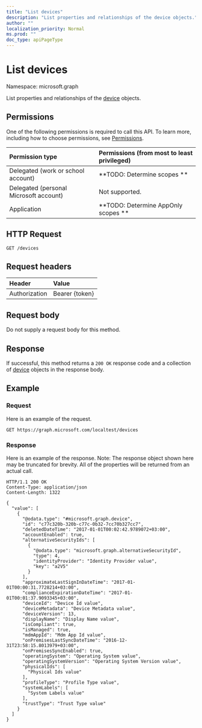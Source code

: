 ```yaml
---
title: "List devices"
description: "List properties and relationships of the device objects."
author: ""
localization_priority: Normal
ms.prod: ""
doc_type: apiPageType
---
```


# List devices

Namespace: microsoft.graph

List properties and relationships of the [device](../resources/device.md) objects.

## Permissions
One of the following permissions is required to call this API. To learn more, including how to choose permissions, see [Permissions](/concepts/permissions-reference.md).

|Permission type|Permissions (from most to least privileged)|
|:---|:---|
|Delegated (work or school account)|**TODO: Determine scopes **|
|Delegated (personal Microsoft account)|Not supported.|
|Application|**TODO: Determine AppOnly scopes **|

## HTTP Request
<!-- {
  "blockType": "ignored"
}
-->
``` http
GET /devices
```

## Request headers
|Header|Value|
|:---|:---|
|Authorization|Bearer {token}|

## Request body
Do not supply a request body for this method.

## Response
If successful, this method returns a `200 OK` response code and a collection of [device](../resources/device.md) objects in the response body.

## Example

### Request
Here is an example of the request.
<!-- {
  "blockType": "request",
  "name": "get_device"
}
-->
``` http
GET https://graph.microsoft.com/localtest/devices
```

### Response
Here is an example of the response. Note: The response object shown here may be truncated for brevity. All of the properties will be returned from an actual call.
<!-- {
  "blockType": "response",
  "truncated": true,
  "@odata.type": "collection(microsoft.graph.device)"
}
-->
``` http
HTTP/1.1 200 OK
Content-Type: application/json
Content-Length: 1322

{
  "value": [
    {
      "@odata.type": "#microsoft.graph.device",
      "id": "c77c320b-320b-c77c-0b32-7cc70b327cc7",
      "deletedDateTime": "2017-01-01T00:02:42.9789072+03:00",
      "accountEnabled": true,
      "alternativeSecurityIds": [
        {
          "@odata.type": "microsoft.graph.alternativeSecurityId",
          "type": 4,
          "identityProvider": "Identity Provider value",
          "key": "a2V5"
        }
      ],
      "approximateLastSignInDateTime": "2017-01-01T00:00:31.7728214+03:00",
      "complianceExpirationDateTime": "2017-01-01T00:01:37.9093345+03:00",
      "deviceId": "Device Id value",
      "deviceMetadata": "Device Metadata value",
      "deviceVersion": 13,
      "displayName": "Display Name value",
      "isCompliant": true,
      "isManaged": true,
      "mdmAppId": "Mdm App Id value",
      "onPremisesLastSyncDateTime": "2016-12-31T23:58:15.8013979+03:00",
      "onPremisesSyncEnabled": true,
      "operatingSystem": "Operating System value",
      "operatingSystemVersion": "Operating System Version value",
      "physicalIds": [
        "Physical Ids value"
      ],
      "profileType": "Profile Type value",
      "systemLabels": [
        "System Labels value"
      ],
      "trustType": "Trust Type value"
    }
  ]
}
```

